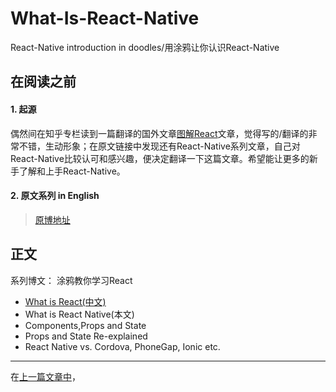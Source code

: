 # What-Is-React-Native
React-Native introduction in doodles/用涂鸦让你认识React-Native

## 在阅读之前
#### 1. 起源
偶然间在知乎专栏读到一篇翻译的国外文章[图解React](https://zhuanlan.zhihu.com/p/39658720?utm_source=wechat_session&utm_medium=social&wechatShare=1#showWechatShareTip)文章，觉得写的/翻译的非常不错，生动形象；在原文链接中发现还有React-Native系列文章，自己对React-Native比较认可和感兴趣，便决定翻译一下这篇文章。希望能让更多的新手了解和上手React-Native。

#### 2. 原文系列 in English
> [原博地址](https://learnreact.design/blog)


## 正文
系列博文： 涂鸦教你学习React
* [What is React(中文)](https://zhuanlan.zhihu.com/p/39658720?utm_source=wechat_session&utm_medium=social&wechatShare=1#showWechatShareTip)
* What is React Native(本文)
* Components,Props and State
* Props and State Re-explained
* React Native vs. Cordova, PhoneGap, Ionic etc.

***
在[上一篇文章中](https://zhuanlan.zhihu.com/p/39658720?utm_source=wechat_session&utm_medium=social&wechatShare=1#showWechatShareTip)，
